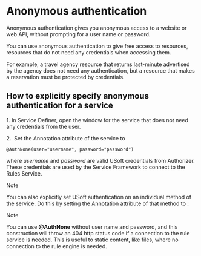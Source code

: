 # Anonymous authentication

Anonymous authentication gives you anonymous access to a website or web API, without prompting for a user name or password.

You can use anonymous authentication to give free access to resources, resources that do not need any credentials when accessing them.

For example, a travel agency resource that returns last-minute advertised by the agency does not need any authentication, but a resource that makes a reservation must be protected by credentials.

## How to explicitly specify anonymous authentication for a service

1. In Service Definer, open the window for the service that does not need any credentials from the user.

2.  Set the Annotation attribute of the service to

```
@AuthNone(user="username", password="password")
```

where *username* and *password* are valid USoft credentials from Authorizer. These credentials are used by the Service Framework to connect to the Rules Service.

> [!NOTE]
> You can also explicitly set USoft authentication on an individual method of the service. Do this by setting the Annotation attribute of that method to :

> [!NOTE]
> You can use **@AuthNone** without user name and password, and this construction will throw an 404 http status code if a connection to the rule service is needed. This is useful to static content, like files, where no connection to the rule engine is needed.
